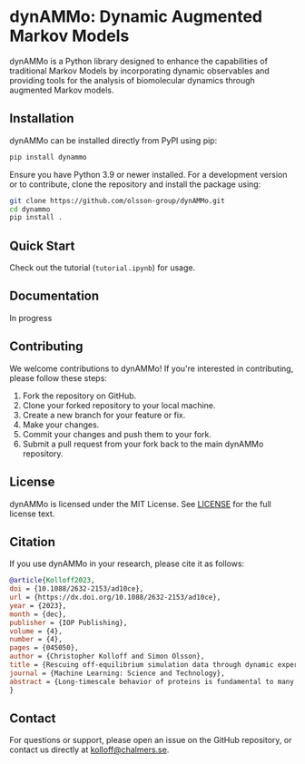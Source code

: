 # dynAMMo: Dynamic Augmented Markov Models

dynAMMo is a Python library designed to enhance the capabilities of traditional Markov Models by incorporating dynamic observables and providing tools for the analysis of biomolecular dynamics through augmented Markov models.

## Installation

dynAMMo can be installed directly from PyPI using pip:

```bash
pip install dynammo
```

Ensure you have Python 3.9 or newer installed. For a development version or to contribute, clone the repository and install the package using:

```bash
git clone https://github.com/olsson-group/dynAMMo.git
cd dynammo
pip install .
```

## Quick Start

Check out the tutorial (`tutorial.ipynb`) for usage.

## Documentation

In progress

## Contributing

We welcome contributions to dynAMMo! If you're interested in contributing, please follow these steps:

1. Fork the repository on GitHub.
2. Clone your forked repository to your local machine.
3. Create a new branch for your feature or fix.
4. Make your changes.
5. Commit your changes and push them to your fork.
6. Submit a pull request from your fork back to the main dynAMMo repository.

## License

dynAMMo is licensed under the MIT License. See [LICENSE](LICENSE) for the full license text.

## Citation

If you use dynAMMo in your research, please cite it as follows:

```bibtex
@article{Kolloff2023,
doi = {10.1088/2632-2153/ad10ce},
url = {https://dx.doi.org/10.1088/2632-2153/ad10ce},
year = {2023},
month = {dec},
publisher = {IOP Publishing},
volume = {4},
number = {4},
pages = {045050},
author = {Christopher Kolloff and Simon Olsson},
title = {Rescuing off-equilibrium simulation data through dynamic experimental data with dynAMMo},
journal = {Machine Learning: Science and Technology},
abstract = {Long-timescale behavior of proteins is fundamental to many biological processes. Molecular dynamics (MD) simulations and biophysical experiments are often used to study protein dynamics. However, high computational demands of MD limit what timescales are feasible to study, often missing rare events, which are critical to explain experiments. On the other hand, experiments are limited by low resolution. We present dynamic augmented Markov models (dynAMMo) to bridge the gap between these data and overcome their respective limitations. For the first time, dynAMMo enables the construction of mechanistic models of slow exchange processes that have been not observed in MD data by integrating dynamic experimental observables. As a consequence, dynAMMo allows us to bypass costly and extensive simulations, yet providing mechanistic insights of the system. Validated with controlled model systems and a well-studied protein, dynAMMo offers a new approach to quantitatively model protein dynamics on long timescales in an unprecedented manner.}
}

```

## Contact

For questions or support, please open an issue on the GitHub repository, or contact us directly at kolloff@chalmers.se.
```